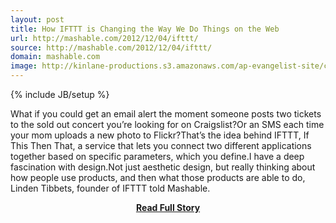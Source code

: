 ```yaml
---
layout: post
title: How IFTTT is Changing the Way We Do Things on the Web
url: http://mashable.com/2012/12/04/ifttt/
source: http://mashable.com/2012/12/04/ifttt/
domain: mashable.com
image: http://kinlane-productions.s3.amazonaws.com/ap-evangelist-site/curated/screenshots/9352_api500_com.png
---
```

{% include JB/setup %}<p>What if you could get an email alert the moment someone posts two tickets to the sold out concert you’re looking for on Craigslist?Or an SMS each time your mom uploads a new photo to Flickr?That’s the idea behind IFTTT, If This Then That, a service that lets you connect two different applications together based on specific parameters, which you define.I have a deep fascination with design.Not just aesthetic design, but really thinking about how people use products, and then what those products are able to do, Linden Tibbets, founder of IFTTT told Mashable.</p>
<center><p><a href="http://mashable.com/2012/12/04/ifttt/" style='padding:25px; font-sze:18px; font-weight: bold;'>Read Full Story</a></p></center>
